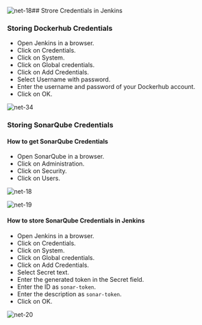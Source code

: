 ![net-18](https://github.com/mathesh-me/ci-cd-dotnet-app-deployment/assets/144098846/f29e1ada-e125-4c03-a287-447f7408f162)## Strore Credentials in Jenkins

### Storing Dockerhub Credentials

- Open Jenkins in a browser.
- Click on Credentials.
- Click on System.
- Click on Global credentials.
- Click on Add Credentials.
- Select Username with password.
- Enter the username and password of your Dockerhub account.
- Click on OK.

![net-34](https://github.com/mathesh-me/ci-cd-dotnet-app-deployment/assets/144098846/b96f2a47-95fe-4b44-9a34-1b898b9bbad3)


### Storing SonarQube Credentials

#### How to get SonarQube Credentials

- Open SonarQube in a browser.
- Click on Administration.
- Click on Security.
- Click on Users.

![net-18](https://github.com/mathesh-me/ci-cd-dotnet-app-deployment/assets/144098846/e2c68c00-20a2-440a-9953-96206b8d1111)

![net-19](https://github.com/mathesh-me/ci-cd-dotnet-app-deployment/assets/144098846/8c0ad9b2-8b74-42d9-9b33-2cb50d49e388)


#### How to store SonarQube Credentials in Jenkins

- Open Jenkins in a browser.
- Click on Credentials.
- Click on System.
- Click on Global credentials.
- Click on Add Credentials.
- Select Secret text.
- Enter the generated token in the Secret field.
- Enter the ID as `sonar-token`.
- Enter the description as `sonar-token`.
- Click on OK.

![net-20](https://github.com/mathesh-me/ci-cd-dotnet-app-deployment/assets/144098846/1cd08790-4ac6-413e-b188-8f35f16c6a00)
